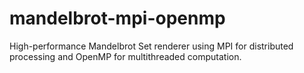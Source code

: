 # mandelbrot-mpi-openmp
High-performance Mandelbrot Set renderer using MPI for distributed processing and OpenMP for multithreaded computation.

